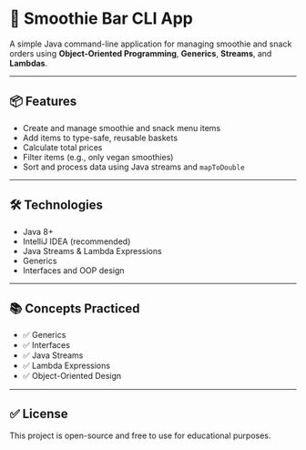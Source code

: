 # 🧃 Smoothie Bar CLI App

A simple Java command-line application for managing smoothie and snack orders using **Object-Oriented Programming**, **Generics**, **Streams**, and **Lambdas**.

---

## 📦 Features

- Create and manage smoothie and snack menu items
- Add items to type-safe, reusable baskets
- Calculate total prices
- Filter items (e.g., only vegan smoothies)
- Sort and process data using Java streams and `mapToDouble`

---

## 🛠 Technologies

- Java 8+
- IntelliJ IDEA (recommended)
- Java Streams & Lambda Expressions
- Generics
- Interfaces and OOP design

---

## 📚 Concepts Practiced

- ✅ Generics
- ✅ Interfaces
- ✅ Java Streams
- ✅ Lambda Expressions
- ✅ Object-Oriented Design

---

## ✅ License

This project is open-source and free to use for educational purposes.
